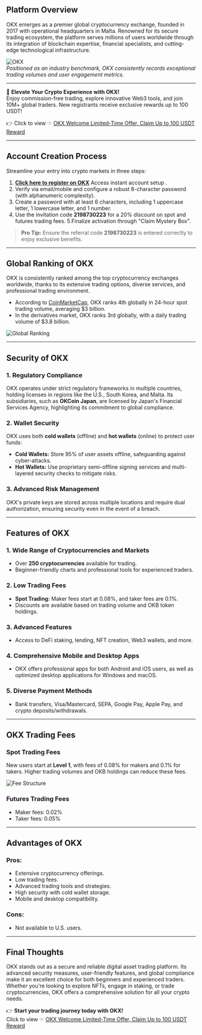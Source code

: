 
## Platform Overview

OKX emerges as a premier global cryptocurrency exchange, founded in 2017 with operational headquarters in Malta. Renowned for its secure trading ecosystem, the platform serves millions of users worldwide through its integration of blockchain expertise, financial specialists, and cutting-edge technological infrastructure.

![OKX](https://cryptogodzilla-1311785208.cos.ap-guangzhou.myqcloud.com/cryptogodzilla/2024/12/20241214190646425.png)  
*Positioned as an industry benchmark, OKX consistently records exceptional trading volumes and user engagement metrics.*

---

🚀 **Elevate Your Crypto Experience with OKX!**  
Enjoy commission-free trading, explore innovative Web3 tools, and join 10M+ global traders. New registrants receive exclusive rewards up to 100 USDT!

👉 Click to view ☞ [OKX Welcome Limited-Time Offer, Claim Up to 100 USDT Reward](https://www.ouxyi.link/ul/6CngT5?channelId=2198730223)  

---

## Account Creation Process

Streamline your entry into crypto markets in three steps:

1. **[Click here to register on OKX](https://www.ouxyi.link/ul/6CngT5?channelId=2198730223)** Access instant account setup
.
2. Verify via email/mobile and configure a robust 8-character password (with alphanumeric complexity).
3. Create a password with at least 6 characters, including 1 uppercase letter, 1 lowercase letter, and 1 number.
4. Use the invitation code **2198730223** for a 20% discount on spot and futures trading fees.
5.Finalize activation through "Claim Mystery Box".

> **Pro Tip:** Ensure the referral code **2198730223** is entered correctly to enjoy exclusive benefits.

---

## Global Ranking of OKX

OKX is consistently ranked among the top cryptocurrency exchanges worldwide, thanks to its extensive trading options, diverse services, and professional trading environment. 

- According to [CoinMarketCap](https://coinmarketcap.com/rankings/exchanges/), OKX ranks 4th globally in 24-hour spot trading volume, averaging $3 billion.  
- In the derivatives market, OKX ranks 3rd globally, with a daily trading volume of $3.8 billion.

![Global Ranking](https://cryptogodzilla-1311785208.cos.ap-guangzhou.myqcloud.com/cryptogodzilla/2024/12/20241214190646425.png)

---

## Security of OKX

### 1. Regulatory Compliance
OKX operates under strict regulatory frameworks in multiple countries, holding licenses in regions like the U.S., South Korea, and Malta. Its subsidiaries, such as **OKCoin Japan**, are licensed by Japan's Financial Services Agency, highlighting its commitment to global compliance.

### 2. Wallet Security
OKX uses both **cold wallets** (offline) and **hot wallets** (online) to protect user funds:
- **Cold Wallets:** Store 95% of user assets offline, safeguarding against cyber-attacks.
- **Hot Wallets:** Use proprietary semi-offline signing services and multi-layered security checks to mitigate risks.

### 3. Advanced Risk Management
OKX's private keys are stored across multiple locations and require dual authorization, ensuring security even in the event of a breach.

---

## Features of OKX

### 1. Wide Range of Cryptocurrencies and Markets
- Over **250 cryptocurrencies** available for trading.
- Beginner-friendly charts and professional tools for experienced traders.

### 2. Low Trading Fees
- **Spot Trading:** Maker fees start at 0.08%, and taker fees are 0.1%.
- Discounts are available based on trading volume and OKB token holdings.

### 3. Advanced Features
- Access to DeFi staking, lending, NFT creation, Web3 wallets, and more.

### 4. Comprehensive Mobile and Desktop Apps
- OKX offers professional apps for both Android and iOS users, as well as optimized desktop applications for Windows and macOS.

### 5. Diverse Payment Methods
- Bank transfers, Visa/Mastercard, SEPA, Google Pay, Apple Pay, and crypto deposits/withdrawals.

---

## OKX Trading Fees

### Spot Trading Fees
New users start at **Level 1**, with fees of 0.08% for makers and 0.1% for takers. Higher trading volumes and OKB holdings can reduce these fees.

![Fee Structure](https://cryptogodzilla-1311785208.cos.ap-guangzhou.myqcloud.com/cryptogodzilla/2024/12/20241214190646425.png)

### Futures Trading Fees
- Maker fees: 0.02%
- Taker fees: 0.05%

---

## Advantages of OKX

### Pros:
- Extensive cryptocurrency offerings.
- Low trading fees.
- Advanced trading tools and strategies.
- High security with cold wallet storage.
- Mobile and desktop compatibility.

### Cons:
- Not available to U.S. users.

---

## Final Thoughts

OKX stands out as a secure and reliable digital asset trading platform. Its advanced security measures, user-friendly features, and global compliance make it an excellent choice for both beginners and experienced traders. Whether you're looking to explore NFTs, engage in staking, or trade cryptocurrencies, OKX offers a comprehensive solution for all your crypto needs.

👉 **Start your trading journey today with OKX!**  
Click to view ☞ [OKX Welcome Limited-Time Offer, Claim Up to 100 USDT Reward](https://www.ouxyi.link/ul/6CngT5?channelId=2198730223)
